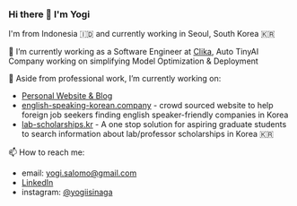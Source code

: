 ### Hi there 👋 I'm Yogi
I'm from Indonesia 🇮🇩 and currently working in Seoul, South Korea 🇰🇷


🔭 I’m currently working as a Software Engineer at [Clika](https://clika.io), Auto TinyAI Company working on simplifying Model Optimization & Deployment

🌱 Aside from professional work, I’m currently working on:
- [Personal Website & Blog](https://yogi.sh)
- [english-speaking-korean.company](https://www.english-speaking-korean.company/) - crowd sourced website to help foreign job seekers finding english speaker-friendly companies in Korea
- [lab-scholarships.kr](https://www.lab-scholarships.kr/) - A one stop solution for aspiring graduate students to search information about lab/professor scholarships in Korea 🇰🇷

📫 How to reach me:
- email: yogi.salomo@gmail.com
- [LinkedIn](https://www.linkedin.com/in/yogiisinaga/)
- instagram: [@yogiisinaga](https://www.instagram.com/yogiisinaga/)
<!--
**yogisalomo/yogisalomo** is a ✨ _special_ ✨ repository because its `README.md` (this file) appears on your GitHub profile.

Here are some ideas to get you started:

- 
- 
- 👯 I’m looking to collaborate on ...
- 🤔 I’m looking for help with ...
- 💬 Ask me about ...

- 😄 Pronouns: ...
- ⚡ Fun fact: ...
-->
